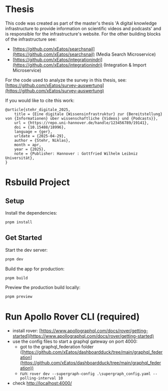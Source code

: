 # Thesis
This code was created as part of the master's thesis 'A digital knowledge infrastructure to provide information on scientific videos and podcasts' and is responsible for the infrastructure's website.
For the other building blocks of the infrastructure see:
 -  [https://github.com/xEatos/searchsnail](https://github.com/xEatos/searchsnail) (Media Search Microservice)
 -  [https://github.com/xEatos/integrationindri](https://github.com/xEatos/integrationindri) (Integration & Import Microservice)

For the code used to analyze the survey in this thesis, see: [https://github.com/xEatos/survey-auswertung](https://github.com/xEatos/survey-auswertung)

If you would like to cite this work:
```
@article{stehr_digitale_2025,
	title = {Eine digitale {Wissensinfrastruktur} zur {Bereitstellung} von {Informationen} über wissenschaftliche {Videos} und {Podcasts}},
	url = {https://repo.uni-hannover.de/handle/123456789/19141},
	doi = {10.15488/18996},
	language = {ger},
	urldate = {2025-04-29},
	author = {Stehr, Niklas},
	month = apr,
	year = {2025},
	note = {Publisher: Hannover : Gottfried Wilhelm Leibniz Universität},
}
```

# Rsbuild Project

## Setup

Install the dependencies:

```bash
pnpm install
```

## Get Started

Start the dev server:

```bash
pnpm dev
```

Build the app for production:

```bash
pnpm build
```

Preview the production build locally:

```bash
pnpm preview
```

# Run Apollo Rover CLI (required)

 - install rover: [https://www.apollographql.com/docs/rover/getting-started](https://www.apollographql.com/docs/rover/getting-started)
 - use the config files to start a graphql gateway on port 4000:
   - got to the graphql_federation folder ([https://github.com/xEatos/dashboardduck/tree/main/graphql_federation](https://github.com/xEatos/dashboardduck/tree/main/graphql_federation))
   - run: ```rover dev --supergraph-config .\supergraph_config.yaml --polling-interval 10```
 - check [http://localhost:4000/](http://localhost:4000/)
